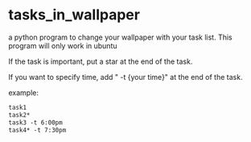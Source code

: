 # tasks_in_wallpaper
a python program to change your wallpaper with your task list. This program will only work in ubuntu


If the task is important, put a star at the end of the task.

If you want to specify time, add " -t {your time}" at the end of the task.

example:

```md
task1
task2*
task3 -t 6:00pm
task4* -t 7:30pm
```
